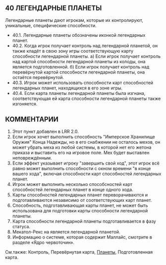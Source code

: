 40 ЛЕГЕНДАРНЫЕ ПЛАНЕТЫ
---
Легендарные планеты дают игрокам, которые их контролируют, уникальные, специфические способности.
* 40.1. Легендарные планеты обозначены иконкой легендарных планет.
* 40.2. Когда игрок получает контроль над легендарной планетой, он также кладёт в свою зону игры соответствующую карту способности легендарной планеты.
  а) Если игрок получает контроль над картой способности легендарной планеты из колоды, она является подготовленной.
  б) Если игрок получает контроль над перевёрнутой картой способности легендарной планеты, она остаётся перевёрнутой.
* 40.3. Игрок может использовать способности карт способностей легендарных планет, находящихся в его зоне игры.
* 40.4. Если карта планеты легендарной планеты была изгнана, соответствующая ей карта способности легендарной планеты также изгоняется.

КОММЕНТАРИИ
---
1) Этот пункт добавлен в LRR 2.0.
2) Если игрок хочет выполнить способность "Имперское Хранилище Оружия" Конца Надежды, но в его снабжении не осталось мехов, он может убрать меха из любой системы, в которой нет его жетона приказа и выставить его на игровое поле. Мех будет выставлен неповреждённым.
3) Если эффект указывает игроку "завершить свой ход", этот игрок всё равно может выполнить способности с окном времени "в конце вашего хода", включая способности карт способностей легендарных планет.
4) Игрок может выполнить несколько способсностей карт способностей легендарных планет в конце одного хода.
5) Карты способностей легендарных планет переворачиваются и подготавливаются независимо от соответствующих карт планет.
6) Способность, подготавливающая карты планет, не может быть использована для подготовки карты способности легендарной планеты.
7) Карта способности легендарной планеты подготавливается в фазу статуса.
8) Мекатол-Рекс на является легендарной планетой.
9) Информацию о системе, которая содержит Маллайс, смотрите в разделе «Ядро червоточин».

См.также: Контроль, Перевёрнутая карта, [Планеты](planets.md), Подготовленная карта.
